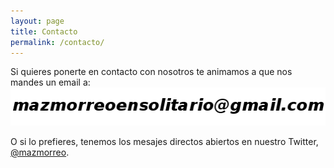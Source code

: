 ```yaml
---
layout: page
title: Contacto
permalink: /contacto/
---
```



Si quieres ponerte en contacto con nosotros te animamos a que nos mandes un
 email a:
![imagen de email](/images/email.png)

O si lo prefieres, tenemos los mesajes directos abiertos en nuestro Twitter,
[@mazmorreo](https://twitter.com/mazmorreo).

